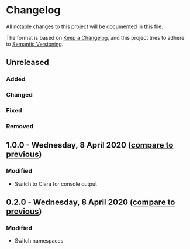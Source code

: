 # Changelog
All notable changes to this project will be documented in this file.

The format is based on [Keep a Changelog](https://keepachangelog.com/en/1.0.0/),
and this project tries to adhere to [Semantic Versioning](https://semver.org/spec/v2.0.0.html).

## Unreleased
### Added

### Changed

### Fixed

### Removed

## 1.0.0 - Wednesday, 8 April 2020 ([compare to previous](https://github.com/mpociot/laravel-apidoc-generator/compare/0.2.0...1.0.0))
### Modified
- Switch to Clara for console output

## 0.2.0 - Wednesday, 8 April 2020 ([compare to previous](https://github.com/mpociot/laravel-apidoc-generator/compare/0.1.0...0.2.0))
### Modified
- Switch namespaces